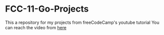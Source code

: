 # FCC-11-Go-Projects
This a repository for my projects from freeCodeCamp's youtube tutorial
You can reach the video from [here](https://www.youtube.com/watch?v=jFfo23yIWac)
